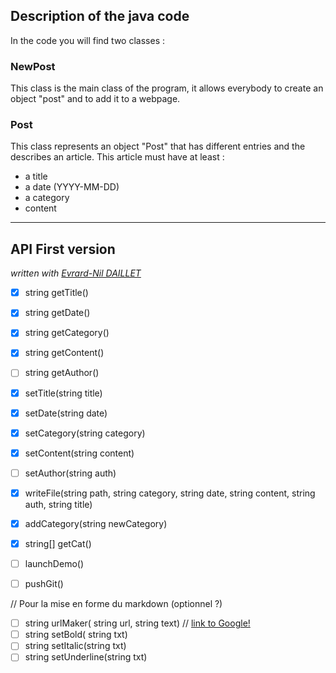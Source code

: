 ## Description of the java code ##

In the code you will find two classes : 
### NewPost ###
This class is the main class of the program, it allows everybody to create an object "post" and to add it to a webpage.

### Post ###
This class represents an object "Post" that has different entries and the describes an article. This article must have at least :
- a title 
- a date (YYYY-MM-DD)
- a category
- content



***
## API First version

*written with [Evrard-Nil DAILLET](https://github.com/Evrard-Nil)*

- [x] string getTitle()
- [x] string getDate()
- [x] string getCategory()
- [x] string getContent()
- [ ] string getAuthor()


- [x] setTitle(string title)
- [x] setDate(string date)
- [x] setCategory(string category)
- [x] setContent(string content)
- [ ] setAuthor(string auth)


- [x] writeFile(string path, string category, string date, string content, string auth, string title)
- [x] addCategory(string newCategory)
- [x] string[] getCat()
- [ ] launchDemo()
- [ ] pushGit()

// Pour la mise en forme du markdown (optionnel ?)

- [ ] string urlMaker( string url, string text) // [link to Google!](http://google.com)
- [ ] string setBold( string txt)
- [ ] string setItalic(string txt)
- [ ] string setUnderline(string txt)
